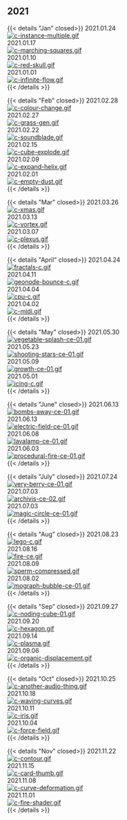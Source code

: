 
## 2021

{{< details "Jan" closed>}}
2021.01.24  
[![c-instance-multiple.gif](https://i.postimg.cc/KYXhVXww/c-instance-multiple.gif)](/instance_multiple/)  
2021.01.17  
[![c-marching-squares.gif](https://i.postimg.cc/vmWwwqdB/c-marching-squares.gif)](/marching_squares/)  
2021.01.10  
[![c-red-skull.gif](https://i.postimg.cc/ZRHkCWnz/c-red-skull.gif)](/red_skull/)  
2021.01.01  
[![c-infinite-flow.gif](https://i.postimg.cc/6pnk4vs7/c-infinite-flow.gif)](/infinite_flow/)  
{{< /details >}}

{{< details "Feb" closed>}}
2021.02.28  
[![c-colour-change.gif](https://i.postimg.cc/C1BDKqmz/c-colour-change.gif)](/colour_change/)  
2021.02.27  
[![c-grass-gen.gif](https://i.postimg.cc/fLGdSRr5/c-grass-gen.gif)](/grass_gen/)  
2021.02.22  
[![c-soundblade.gif](https://i.postimg.cc/cJ5wZm7p/c-soundblade.gif)](/soundblade/)  
2021.02.15  
[![c-cube-explode.gif](https://i.postimg.cc/Zqqp1gNP/c-cube-explode.gif)](/cube_explode/)  
2021.02.09  
[![c-expand-helix.gif](https://i.postimg.cc/63tJWr9h/c-expand-helix.gif)](/expand_helix/)  
2021.02.01  
[![c-empty-dust.gif](https://i.postimg.cc/9QwjJX8y/c-empty-dust.gif)](/empty_dust/)  
{{< /details >}}

{{< details "Mar" closed>}}
2021.03.26  
[![c-xmas.gif](https://i.postimg.cc/d0VnZ8vB/c-xmas.gif)](/xmas_lights/)  
2021.03.13  
[![c-vortex.gif](https://i.postimg.cc/GmQqpM0t/c-vortex.gif)](/vortex/)  
2021.03.07  
[![c-plexus.gif](https://i.postimg.cc/dtG5bs48/c-plexus.gif)](/audio_vis/)  
{{< /details >}}

{{< details "April" closed>}}
2021.04.24  
[![fractals-c.gif](https://i.postimg.cc/k445Dr9T/fractals-c.gif)](/fractals/)  
2021.04.11  
[![geonode-bounce-c.gif](https://i.postimg.cc/FsH9ymQV/geonode-bounce-c.gif)](/geonode_bounce/)  
2021.04.04  
[![cpu-c.gif](https://i.postimg.cc/8CTcQJYQ/cpu-c.gif)](/cpu/)  
2021.04.02  
[![c-midi.gif](https://i.postimg.cc/Mpx9xCFg/c-midi.gif)](/midi/)  
{{< /details >}}

{{< details "May" closed>}}
2021.05.30  
[![vegetable-splash-ce-01.gif](https://i.postimg.cc/TwtNM9MW/vegetable-splash-ce-01.gif)](/vegetable_splash/)  
2021.05.23  
[![shooting-stars-ce-01.gif](https://i.postimg.cc/ZqFDjmwH/shooting-stars-ce-01.gif)](/shooting_stars/)  
2021.05.09  
[![growth-ce-01.gif](https://i.postimg.cc/JhW2b05t/growth-ce-01.gif)](/growth/)  
2021.05.01  
[![icing-c.gif](https://i.postimg.cc/43wdJ4CK/icing-c.gif)](/icing/)  
{{< /details >}}

{{< details "June" closed>}}
2021.06.13  
[![bombs-away-ce-01.gif](https://i.postimg.cc/qvtR4TBw/bombs-away-ce-01.gif)](/bombs_away/)  
2021.06.13  
[![electric-field-ce-01.gif](https://i.postimg.cc/RZj00DNB/electric-field-ce-01.gif)](/electric_field/)  
2021.06.08  
[![lavalamp-ce-01.gif](https://i.postimg.cc/mrCg1yHF/lavalamp-ce-01.gif)](/lavalamp/)  
2021.06.03  
[![procedural-fire-ce-01.gif](https://i.postimg.cc/NMsCznVc/procedural-fire-ce-01.gif)](/procedural_fire/)  
{{< /details >}}

{{< details "July" closed>}}
2021.07.24  
[![very-berry-ce-01.gif](https://i.postimg.cc/wTKBQP9b/very-berry-ce-01.gif)](/berry/)  
2021.07.03  
[![archivis-ce-02.gif](https://i.postimg.cc/6qxNnkCr/archivis-ce-02.gif)](/cityscape/)  
2021.07.03  
[![magic-circle-ce-01.gif](https://i.postimg.cc/8PX525Gs/magic-circle-ce-01.gif)](/magic_circle/)  
{{< /details >}}

{{< details "Aug" closed>}}
2021.08.23  
[![lego-c.gif](https://i.postimg.cc/jdFC19Mr/lego-c.gif)](/lego/)  
2021.08.16  
[![fire-ce.gif](https://i.postimg.cc/XXSM97Y8/fire-ce.gif)](/openvdb_fire/)  
2021.08.09  
[![sperm-compressed.gif](https://i.postimg.cc/RV9xsTfR/sperm-compressed.gif)](/sperm/)  
2021.08.02  
[![mograph-bubble-ce-01.gif](https://i.postimg.cc/2Sh8txS8/mograph-bubble-ce-01.gif)](/mograph/)  
{{< /details >}}

{{< details "Sep" closed>}}
2021.09.27  
[![c-noding-cube-01.gif](https://i.postimg.cc/PxSk20CR/c-noding-cube-01.gif)](/cube_dynamic/)  
2021.09.20  
[![c-hexagon.gif](https://i.postimg.cc/GtfSNrx9/c-hexagon.gif)](/hexagon/)  
2021.09.14  
[![c-plasma.gif](https://i.postimg.cc/RFSy5GJH/c-plasma.gif)](/plasma/)  
2021.09.06  
[![c-organic-displacement.gif](https://i.postimg.cc/kMvLq134/c-organic-displacement.gif)](/organic_displacement/)  
{{< /details >}}

{{< details "Oct" closed>}}
2021.10.25  
[![c-another-audio-thing.gif](https://i.postimg.cc/G3y18Ccj/c-another-audio-thing.gif)](/audio_thing/)  
2021.10.18  
[![c-waving-curves.gif](https://i.postimg.cc/KY1ZCJqQ/c-waving-curves.gif)](/wavy_curves)  
2021.10.11  
[![c-iris.gif](https://i.postimg.cc/VN9q6PJh/c-iris.gif)](/iris/)  
2021.10.04  
[![c-force-field.gif](https://i.postimg.cc/rstX5Q27/c-force-field.gif)](/force_field/)  
{{< /details >}}

{{< details "Nov" closed>}}
2021.11.22  
[![c-contour.gif](https://i.postimg.cc/y7jY2L0P/c-contour.gif)](/contour/)  
2021.11.15  
[![c-card-thumb.gif](https://i.postimg.cc/vQNYckBZ/c-card-thumb.gif)](/cards/)  
2021.11.08  
[![c-curve-deformation.gif](https://i.postimg.cc/Df6LbqNg/c-curve-deformation.gif)](/curve_deformation/)  
2021.11.01  
[![c-fire-shader.gif](https://i.postimg.cc/7hktvw3w/c-fire-shader.gif)](/real_time_fire/)  
{{< /details >}}
